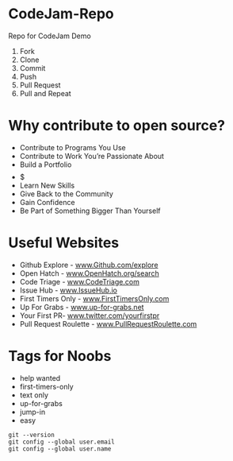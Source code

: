 # CodeJam-Repo
Repo for CodeJam Demo

1) Fork
2) Clone
3) Commit
4) Push
5) Pull Request
6) Pull and Repeat


# Why contribute to open source?

* Contribute to Programs You Use
* Contribute to Work You’re Passionate About
* Build a Portfolio
* $$$$$
* Learn New Skills
* Give Back to the Community
* Gain Confidence
* Be Part of Something Bigger Than Yourself


# Useful Websites

* Github Explore - www.Github.com/explore
* Open Hatch - www.OpenHatch.org/search
* Code Triage - www.CodeTriage.com 
* Issue Hub - www.IssueHub.io 
* First Timers Only - www.FirstTimersOnly.com 
* Up For Grabs - www.up-for-grabs.net 
* Your First PR- www.twitter.com/yourfirstpr 
* Pull Request Roulette - www.PullRequestRoulette.com  


# Tags for Noobs

* help wanted
* first-timers-only
* text only
* up-for-grabs
* jump-in
* easy

```git
git --version
git config --global user.email
git config --global user.name
